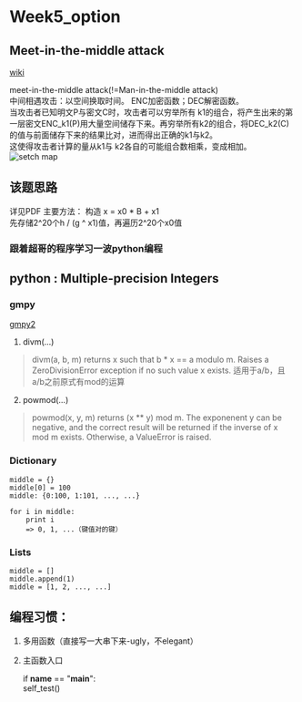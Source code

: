 # Week5_option

## Meet-in-the-middle attack
[wiki](https://en.wikipedia.org/wiki/Meet-in-the-middle_attack)

meet-in-the-middle attack(!=Man-in-the-middle attack)  
中间相遇攻击：以空间换取时间。
ENC加密函数；DEC解密函数。 \
当攻击者已知明文P与密文C时，攻击者可以穷举所有 k1的组合，将产生出来的第一层密文ENC_k1(P)用大量空间储存下来。再穷举所有k2的组合，将DEC_k2(C)的值与前面储存下来的结果比对，进而得出正确的k1与k2。   
这使得攻击者计算的量从k1与 k2各自的可能组合数相乘，变成相加。
![setch map](https://wikimedia.org/api/rest_v1/media/math/render/svg/549ca6b05f8687821656d9f2f43a9ca214e9da9c)

## 该题思路
详见PDF
主要方法：
构造 x = x0 * B + x1  
先存储2^20个h / (g ^ x1)值，再遍历2^20个x0值

### 跟着超哥的程序学习一波python编程

## python : Multiple-precision Integers
### gmpy
[gmpy2](http://gmpy2.readthedocs.io/en/latest/mpz.html)
 1. divm(...)  
> divm(a, b, m) returns x such that b * x == a modulo m. Raises a ZeroDivisionError exception if no such value x exists.
 适用于a/b，且a/b之前原式有mod的运算
 2. powmod(...)   
> powmod(x, y, m) returns (x ** y) mod m. The exponenent y can be negative, and the correct result will be returned if the inverse of x mod m exists. Otherwise, a ValueError is raised.

### Dictionary
    middle = {}
    middle[0] = 100
    middle: {0:100, 1:101, ..., ...}

    for i in middle:
        print i
        => 0, 1, ...（键值对的键）

### Lists
    middle = []
    middle.append(1)
    middle = [1, 2, ..., ...]

## 编程习惯：
1. 多用函数（直接写一大串下来-ugly，不elegant）
2. 主函数入口

    if __name__ == "__main__":  
        self_test()
